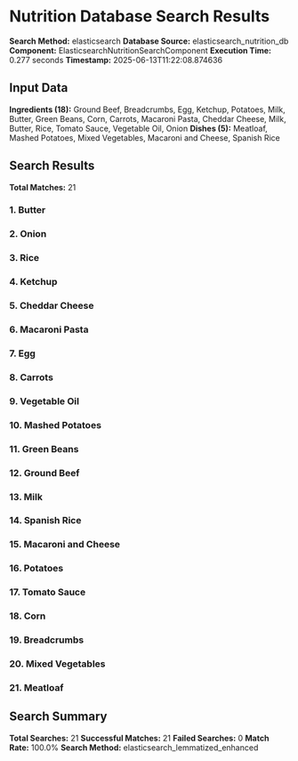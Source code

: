 # Nutrition Database Search Results

**Search Method:** elasticsearch
**Database Source:** elasticsearch_nutrition_db
**Component:** ElasticsearchNutritionSearchComponent
**Execution Time:** 0.277 seconds
**Timestamp:** 2025-06-13T11:22:08.874636

## Input Data
**Ingredients (18):** Ground Beef, Breadcrumbs, Egg, Ketchup, Potatoes, Milk, Butter, Green Beans, Corn, Carrots, Macaroni Pasta, Cheddar Cheese, Milk, Butter, Rice, Tomato Sauce, Vegetable Oil, Onion
**Dishes (5):** Meatloaf, Mashed Potatoes, Mixed Vegetables, Macaroni and Cheese, Spanish Rice

## Search Results
**Total Matches:** 21

### 1. Butter

### 2. Onion

### 3. Rice

### 4. Ketchup

### 5. Cheddar Cheese

### 6. Macaroni Pasta

### 7. Egg

### 8. Carrots

### 9. Vegetable Oil

### 10. Mashed Potatoes

### 11. Green Beans

### 12. Ground Beef

### 13. Milk

### 14. Spanish Rice

### 15. Macaroni and Cheese

### 16. Potatoes

### 17. Tomato Sauce

### 18. Corn

### 19. Breadcrumbs

### 20. Mixed Vegetables

### 21. Meatloaf

## Search Summary
**Total Searches:** 21
**Successful Matches:** 21
**Failed Searches:** 0
**Match Rate:** 100.0%
**Search Method:** elasticsearch_lemmatized_enhanced

